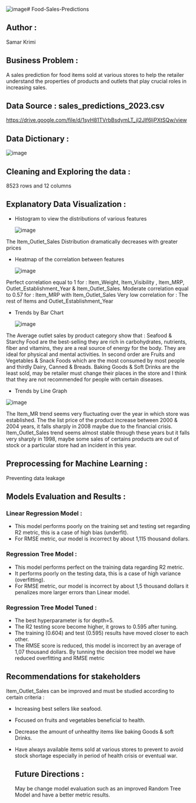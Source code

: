 ![image](https://github.com/SamarKri/sales-predictions/assets/136517111/e3185491-92ad-4a06-bc6e-a46e0788b0a2)# Food-Sales-Predictions

## Author : 
Samar Krimi

## Business Problem : 
A sales prediction for food items sold at various stores to help the retailer understand the properties of products and outlets that play crucial roles in increasing sales.

## Data Source : sales_predictions_2023.csv
https://drive.google.com/file/d/1syH81TVrbBsdymLT_jl2JIf6IjPXtSQw/view

## Data Dictionary :

![image](https://github.com/SamarKri/sales-predictions/assets/136517111/a7edf536-1174-4ce9-b46b-7e13beaf292c)


## Cleaning and Exploring the data : 
8523 rows and 12 columns

## Explanatory Data Visualization :

- Histogram to view the distributions of various features 

  ![image](https://github.com/SamarKri/sales-predictions/assets/136517111/e4e74db0-a1e7-40d6-a0a7-35a05b2034a2)

The Item_Outlet_Sales Distribution dramatically decreases with greater prices

- Heatmap of the correlation between features

   ![image](https://github.com/SamarKri/sales-predictions/assets/136517111/876d45d7-c47c-46b2-a10b-a5792cfe7377)

Perfect correlation equal to 1 for : Item_Weight, Item_Visibility , Item_MRP, Outlet_Establishment_Year & Item_Outlet_Sales.
Moderate correlation equal to 0.57 for : Item_MRP with Item_Outlet_Sales
Very low correlation for : The rest of Items and Outlet_Establishment_Year 

- Trends by Bar Chart

  ![image](https://github.com/SamarKri/sales-predictions/assets/136517111/254c3142-f5f6-4fc8-baa0-f5561764d60b)

The Average outlet sales by product category show that : Seafood & Starchy Food are the best-selling they are rich in carbohydrates, nutrients, fiber and vitamins, they are a real source of energy for the body. They are ideal for physical and mental activities. 
In second order are Fruits and Vegetables & Snack Foods which are the most consumed by most people and thirdly Dairy, Canned & Breads. 
Baking Goods & Soft Drinks are the least sold, may be retailer must change their places in the store and I think that they are not recommended for people with certain diseases.

- Trends by Line Graph

![image](https://github.com/SamarKri/sales-predictions/assets/136517111/f2161419-c70f-4c91-a16b-cb310810e1db)

The Item_MR trend seems very fluctuating over the year in which store was established. The the list price of the product increase between 2000 & 2004 years, it falls sharply in 2008 maybe due to the financial crisis. 
Item_Outlet_Sales trend seems almost stable through these years but it falls very sharply in 1998, maybe some sales of certains products are out of stock or a particular store had an incident in this year.

## Preprocessing for Machine Learning : 
Preventing data leakage

## Models Evaluation and Results :

### Linear Regression Model :
- This model performs poorly on the training set and testing set regarding R2 metric, this is a case of high bias (underfit). 
- For RMSE metric, our model is incorrect by about 1,115 thousand dollars. 
### Regression Tree Model :
- This model performs perfect on the training data regarding R2 metric. 
- It performs poorly on the testing data, this is a case of high variance (overfitting). 
- For RMSE metric, our model is incorrect by about 1,5 thousand dollars it penalizes more larger errors than Linear model. 
### Regression Tree Model Tuned :
- The best hyperparameter is  for depth=5.
- The R2 testing score become higher, it grows to 0.595 after tuning. 
- The training (0.604) and test (0.595) results have moved closer to each other. 
- The RMSE score is reduced, this model is incorrect by an average of 1,07 thousand dollars. 
By tunning the decision tree model we have reduced overfitting and RMSE metric

## Recommendations for stakeholders
Item_Outlet_Sales can be improved and must be studied according to certain criteria :
- Increasing best sellers like seafood.
- Focused on fruits and vegetables beneficial to health.
- Decrease the amount of unhealthy items like baking Goods & soft Drinks.
- Have always available items sold at various stores to prevent to avoid stock shortage especially in period of health crisis or eventual war.

  ## Future Directions :
  May be change model evaluation such as an improved Random Tree Model and have a better metric results.
